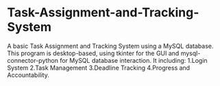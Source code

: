 # Task-Assignment-and-Tracking-System
A basic Task Assignment and Tracking System using a MySQL database. This program is desktop-based, using tkinter for the GUI and mysql-connector-python for MySQL database interaction. It including: 1.Login System 2.Task Management 3.Deadline Tracking 4.Progress and Accountability.
